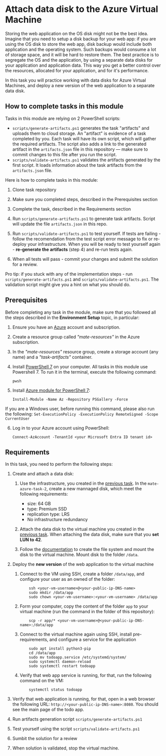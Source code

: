 # Attach data disk to the Azure Virtual Machine

Storing the web application on the OS disk might not be the best idea. Imagine that you need to setup a disk backup for your web app: if you are using the OS disk to store the web app, disk backup would include both application and the operating system. Such backups would consume a lot of storage space, and it will be hard to restore them. The best practice is to segregate the OS and the application, by using a separate data disks for your application and application data. This way you get a better control over the resources, allocated for your application, and for it's performance. 

In this task you will practice working with data disks for Azure Virtual Machines, and deploy a new version of the web application to a separate data disk. 

## How to complete tasks in this module 

Tasks in this module are relying on 2 PowerShell scripts: 

- `scripts/generate-artifacts.ps1` generates the task "artifacts" and uploads them to cloud storage. An "artifact" is evidence of a task completed by you. Each task will have its own script, which will gather the required artifacts. The script also adds a link to the generated artifact in the `artifacts.json` file in this repository — make sure to commit changes to this file after you run the script. 
- `scripts/validate-artifacts.ps1` validates the artifacts generated by the first script. It loads information about the task artifacts from the `artifacts.json` file.

Here is how to complete tasks in this module:

1. Clone task repository

2. Make sure you completed steps, described in the Prerequisites section

3. Complete the task, described in the Requirements section 

4. Run `scripts/generate-artifacts.ps1` to generate task artifacts. Script will update the file `artifacts.json` in this repo. 

5. Run `scripts/validate-artifacts.ps1` to test yourself. If tests are failing - follow the recomendation from the test script error message to fix or re-deploy your infrastructure. When you will be ready to test yourself again - **re-generate the artifacts** (step 4) and re-run tests again. 

6. When all tests will pass - commit your changes and submit the solution for a review. 

Pro tip: if you stuck with any of the implementation steps - run `scripts/generate-artifacts.ps1` and `scripts/validate-artifacts.ps1`. The validation script might give you a hint on what you should do.  

## Prerequisites

Before completing any task in the module, make sure that you followed all the steps described in the **Environment Setup** topic, in particular: 

1. Ensure you have an [Azure](https://azure.microsoft.com/en-us/free/) account and subscription.

2. Create a resource group called *"mate-resources"* in the Azure subscription.

3. In the *"mate-resources"* resource group, create a storage account (any name) and a *"task-artifacts"* container.

4. Install [PowerShell 7](https://learn.microsoft.com/en-us/powershell/scripting/install/installing-powershell?view=powershell-7.4) on your computer. All tasks in this module use Powershell 7. To run it in the terminal, execute the following command: 
    ```
    pwsh
    ```

5. Install [Azure module for PowerShell 7](https://learn.microsoft.com/en-us/powershell/azure/install-azure-powershell?view=azps-11.3.0): 
    ```
    Install-Module -Name Az -Repository PSGallery -Force
    ```
If you are a Windows user, before running this command, please also run the following: 
    ```
    Set-ExecutionPolicy -ExecutionPolicy RemoteSigned -Scope CurrentUser
    ```

6. Log in to your Azure account using PowerShell:
    ```
    Connect-AzAccount -TenantId <your Microsoft Entra ID tenant id>
    ```

## Requirements

In this task, you need to perform the following steps: 

1. Create and attach a data disk:

    1. Use the infrastructure, you created in the [previous task](https://github.com/mate-academy/azure_task_2_create_a_vm). In the `mate-azure-task-2`, create a new mannaged disk, which meet the following requirements: 

        - size: 64 GB 
        - type: Premium SSD 
        - replication type: LRS
        - No infrastructure redundancy 

    2. Attach the data disk to the virtual machine you created in the [previous task](https://github.com/mate-academy/azure_task_2_create_a_vm). When attaching the data disk, make sure that you **set LUN to 42**.

    3. Follow the [documentation](https://learn.microsoft.com/en-us/azure/virtual-machines/linux/attach-disk-portal?tabs=ubuntu#connect-to-the-linux-vm-to-mount-the-new-disk) to create the file system and mount the disk to the virtual machine. Mount disk to the folder `/data`.

2. Deploy the **new version**  of the web application to the virtual machine
    
    1. Connect to the VM using SSH, create a folder `/data/app`, and configure your user as an owned of the folder: 
        ```
            ssh <your-vm-username>@<your-public-ip-DNS-name>
            sudo mkdir /data/app 
            sudo chown <your-vm-username>:<your-vm-username> /data/app
        ```

    2. Form your computer, copy the content of the folder `app` to your virtual machine (run the command in the folder of this repository): 
        
        ```
            scp -r app/* <your-vm-username>@<your-public-ip-DNS-name>:/data/app
        ```

    3. Connect to the virtual machine again using SSH, install pre-requirements, and configure a service for the application
        
        ```
            sudo apt install python3-pip
            cd /data/app
            sudo mv todoapp.service /etc/systemd/system/
            sudo systemctl daemon-reload
            sudo systemctl restart todoapp
        ```
    
    4. Verify that web app service is running, for that, run the following command on the VM: 
        
        ```
            systemctl status todoapp
        ```

3. Verify that web application is running, for that, open in a web browser the following URL: `http://<your-public-ip-DNS-name>:8080`. You should see the main page of the todo app. 

4. Run artifacts generation script `scripts/generate-artifacts.ps1`

5. Test yourself using the script `scripts/validate-artifacts.ps1`

6. Sumbit the solution for a review

7. When solution is validated, stop the virtual machine. 
